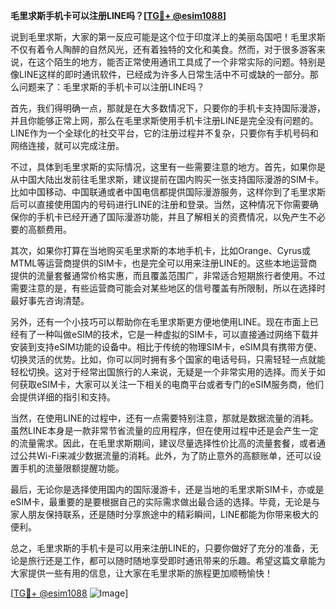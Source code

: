 **毛里求斯手机卡可以注册LINE吗？[[TG💪+ @esim1088](https://t.me/s/esim1088)]**

说到毛里求斯，大家的第一反应可能是这个位于印度洋上的美丽岛国吧！毛里求斯不仅有着令人陶醉的自然风光，还有着独特的文化和美食。然而，对于很多游客来说，在这个陌生的地方，能否正常使用通讯工具成了一个非常实际的问题。特别是像LINE这样的即时通讯软件，已经成为许多人日常生活中不可或缺的一部分。那么问题来了：毛里求斯的手机卡可以注册LINE吗？

首先，我们得明确一点，那就是在大多数情况下，只要你的手机卡支持国际漫游，并且你能够正常上网，那么在毛里求斯使用手机卡注册LINE是完全没有问题的。LINE作为一个全球化的社交平台，它的注册过程并不复杂，只要你有手机号码和网络连接，就可以完成注册。

不过，具体到毛里求斯的实际情况，这里有一些需要注意的地方。首先，如果你是从中国大陆出发前往毛里求斯，建议提前在国内购买一张支持国际漫游的SIM卡。比如中国移动、中国联通或者中国电信都提供国际漫游服务，这样你到了毛里求斯后可以直接使用国内的号码进行LINE的注册和登录。当然，这种情况下你需要确保你的手机卡已经开通了国际漫游功能，并且了解相关的资费情况，以免产生不必要的高额费用。

其次，如果你打算在当地购买毛里求斯的本地手机卡，比如Orange、Cyrus或MTML等运营商提供的SIM卡，也是完全可以用来注册LINE的。这些本地运营商提供的流量套餐通常价格实惠，而且覆盖范围广，非常适合短期旅行者使用。不过需要注意的是，有些运营商可能会对某些地区的信号覆盖有所限制，所以在选择时最好事先咨询清楚。

另外，还有一个小技巧可以帮助你在毛里求斯更方便地使用LINE。现在市面上已经有了一种叫做eSIM的技术，它是一种虚拟的SIM卡，可以直接通过网络下载并安装到支持eSIM功能的设备中。相比于传统的物理SIM卡，eSIM具有携带方便、切换灵活的优势。比如，你可以同时拥有多个国家的电话号码，只需轻轻一点就能轻松切换。这对于经常出国旅行的人来说，无疑是一个非常实用的选择。而关于如何获取eSIM卡，大家可以关注一下相关的电商平台或者专门的eSIM服务商，他们会提供详细的指引和支持。

当然，在使用LINE的过程中，还有一点需要特别注意，那就是数据流量的消耗。虽然LINE本身是一款非常节省流量的应用程序，但在使用过程中还是会产生一定的流量需求。因此，在毛里求斯期间，建议尽量选择性价比高的流量套餐，或者通过公共Wi-Fi来减少数据流量的消耗。此外，为了防止意外的高额账单，还可以设置手机的流量限额提醒功能。

最后，无论你是选择使用国内的国际漫游卡，还是当地的毛里求斯SIM卡，亦或是eSIM卡，最重要的是要根据自己的实际需求做出最合适的选择。毕竟，无论是与家人朋友保持联系，还是随时分享旅途中的精彩瞬间，LINE都能为你带来极大的便利。

总之，毛里求斯的手机卡是可以用来注册LINE的，只要你做好了充分的准备，无论是旅行还是工作，都可以随时随地享受即时通讯带来的乐趣。希望这篇文章能为大家提供一些有用的信息，让大家在毛里求斯的旅程更加顺畅愉快！

[[TG💪+ @esim1088](https://t.me/s/esim1088) ![Image](https://i.postimg.cc/4NQfJmqS/Snipaste-2025-05-13-00-14-12.png)]